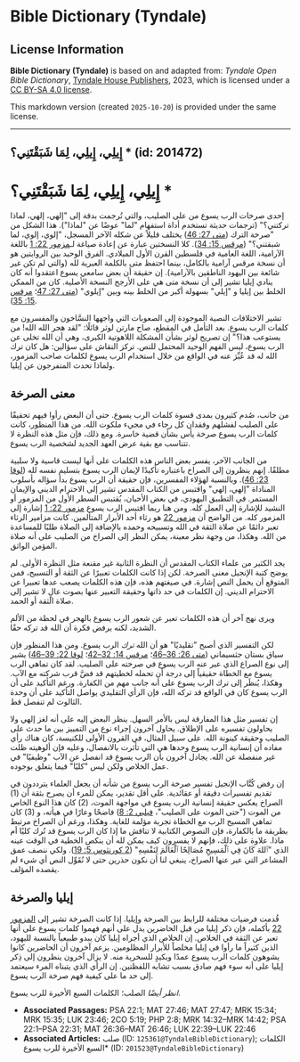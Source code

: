 # Bible Dictionary (Tyndale)

## License Information

**Bible Dictionary (Tyndale)** is based on and adapted from: _Tyndale Open Bible Dictionary_, [Tyndale House Publishers](https://tyndaleopenresources.com/), 2023, which is licensed under a [CC BY-SA 4.0 license](https://creativecommons.org/licenses/by-sa/4.0/legalcode.en).

This markdown version (created `2025-10-20`) is provided under the same license.



--------------------------------

## إِيلِي، إِيلِي، لِمَا شَبَقْتَنِي؟ * (id: 201472)

إِيلِي، إِيلِي، لِمَا شَبَقْتَنِي؟ \*
=====================================

إحدى صرخات الرب يسوع من على الصليب، والتي تُرجمت بدقة إلى "إلهي، إلهي، لماذا تركتني؟" (ترجمات حديثة تستخدم أداة استفهام "لما" عوضًا عن "لماذا"). هذا الشكل من "صرخة الترك ([متى 27: 46](https://ref.ly/Matt27:46)) يختلف قليلاً عن شكله الآخر المسجل، "إلوي، إلوي، لما شبقتني؟" ([مرقس 15: 34](https://ref.ly/Mark15:34)). كلا النسختين عبارة عن إعادة صياغة لـ[مزمور 22: 1](https://ref.ly/Ps22:1) باللغة الآرامية، اللغة العامية في فلسطين القرن الأول الميلادي. الفرق الوحيد بين الروايتين هو أن نسخة مرقس آرامية بالكامل، بينما احتفظ متى بالكلمة العبرية لله (والتي لم تكن غير شائعة بين اليهود الناطقين بالآرامية). إن حقيقة أن بعض سامعي يسوع اعتقدوا أنه كان ينادي إيليا تشير إلى أن نسخة متى هي على الأرجح النسخة الأصلية. كان من الممكن الخلط بين إيليا و "إيلي" بسهولة أكبر من الخلط بينه وبين "إيلوي" ([متى 27: 47](https://ref.ly/Matt27:47)؛ [مرقس 15: 35](https://ref.ly/Mark15:35)).

تشير الاختلافات النصية الموجودة إلى الصعوبات التي واجهها النسَّاخون والمفسرون مع كلمات الرب يسوع. بعد التأمل في المقطع، صاح مارتن لوثر قائلًا: "لقد هجر الله الله! من يستوعب هذا؟" إن تصريح لوثر بشأن المشكلة اللاهوتية الكبرى، وهي أن الله تخلى عن الرب يسوع، ليس الفهم الوحيد المحتمل للنص. تركز النقاش على سؤالين: هل كان ترك الله له قد عُبِّرَ عنه في الواقع من خلال استخدام الرب يسوع لكلمات صاحب المزمور، ولماذا تحدث المتفرجون عن إيليا.

معنى الصرخة
-----------

من جانب، صُدم كثيرون بمدى قسوة كلمات الرب يسوع. حتى أن البعض رأوا فيهم تحقيقًا على الصليب لفشلهم وفقدان كل رجاء في مجيء ملكوت الله. من هذا المنظور، كانت كلمات الرب يسوع صرخة يأس بشأن قضية خاسرة. ومع ذلك، فإن مثل هذه النظرة لا تتناسب مع بقية عرض العهد الجديد لشخصية الرب يسوع.

من الجانب الآخر، يفسر بعض الناس هذه الكلمات على أنها ليست قاسية ولا سلبية مطلقًا. إنهم ينظرون إلى الصراخ باعتباره تأكيدًا لإيمان الرب يسوع بتسليم نفسه لله ([لوقا 23: 46](https://ref.ly/Luke23:46)). وبالنسبة لهؤلاء المفسرين، فإن حقيقة أن الرب يسوع بدأ سؤاله بأسلوب المناداة "إلهي، إلهي" واقتبس من الكتاب المقدس تشير إلى الاحترام الديني والإيمان المستمر. في التطبيق اليهودي، في بعض الأحيان، يُقتبس السطر الأول من المزمور أو النشيد للإشارة إلى العمل كله. ومن هنا ربما اقتبس الرب يسوع [مزمور 22: 1](https://ref.ly/Ps22:1) إشارة إلى المزمور كله. من الواضح أن [مزمور 22](https://ref.ly/Ps22:1-Ps22:31) هو رثاء أحد الأبرار المتألمين. كانت مزامير الرثاء تعبر دائمًا عن صلاة الثقة في الله وتسبيحه وحمده بالإضافة إلى الصلاة طلبًا للمساعدة من الله. وهكذا، من وجهة نظر معينة، يمكن النظر إلى الصراخ من الصليب على أنه صلاة المؤمن الواثق.

يجد الكثير من علماء الكتاب المقدس أن النظرة الثانية غير مقنعة مثل النظرة الأولى. لم يوضح كتبة الإنجيل معنى الصرخة. لكن إذا كانت الكلمات تعبيرًا عن الثقة أو التسبيح، فمن المتوقع أن يحمل النص إشارة. في صيغتهم هذه، فإن هذه الكلمات يصعب عدها تعبيرا عن الاحترام الديني. إن الكلمات في حد ذاتها وحقيقة التعبير عنها بصوت عالٍ لا تشير إلى صلاة الثقة أو الحمد.

ويرى نهج آخر أن هذه الكلمات تعبر عن شعور الرب يسوع بالهجر في لحظة من الألم الشديد، لكنه يرفض فكرة أن الله قد تركه حقًا.

لكن التفسير الذي أصبح "تقليديًا" هو أن الله *ترك* الرب يسوع. ومن هذا المنظور فإن سياق بستان جثسيماني ([متى 26: 36–46](https://ref.ly/Matt26:36-Matt26:46)؛ [مرقس 14: 32–42](https://ref.ly/Mark14:32-Mark14:42)؛ [لوقا 22: 39–46](https://ref.ly/Luke22:39-Luke22:46)) يشير إلى نوع الصراع الذي عبر عنه الرب يسوع في صرخته على الصليب. لقد كان تماهي الرب يسوع مع الخطاة حقيقياً إلى درجة أن تحمله لخطيتهم قد فضَّ قرب شركته مع الآب. وهكذا، يُنظَر إلى ترك الرب يسوع على أنه جانب مهم من الكفارة. ورغم التأكيد على أن الرب يسوع كان في الواقع قد تركه الله، فإن الرأي التقليدي يواصل التأكيد على أن وحدة الثالوث لم تنفصل قط.

إن تفسير مثل هذا المفارقة ليس بالأمر السهل. ينظر البعض إليه على أنه لغز إلهي ولا يحاولون تفسيره على الإطلاق. يحاول آخرون إجراء نوع من التمييز بين ما حدث على الصليب وحقيقة كينونة الله. على سبيل المثال، في القرون الأولى للكنيسة، كان هناك رأي مفاده أن إنسانية الرب يسوع وحدها هي التي تأثرت بالانفصال، وعليه فإن ألوهيته ظلت غير منفصلة عن الله. يجادل آخرون بأن الرب يسوع قد انفصل عن الآب "وظيفيًا" في عمل الخلاص ولكن ليس "كليًا" فيما يتعلق بوجوده.

إن رفض كُتَّاب الإنجيل تفسير صرخة الرب يسوع من شأنه أن يجعل العلماء يترددون في تقديم تفسيرات دقيقة أو عقائدية. على أقل تقدير، يمكن للمرء أن يصرح بثقة أن (1\) الصراخ يعكس حقيقة إنسانية الرب يسوع في مواجهة الموت، (2\) كان هذا النوع الخاص من الموت ("حتى الموت على الصليب"، [فيلبي 2: 8](https://ref.ly/Phil2:8)) فاضحًا وعارًا في هيأته، و (3\) كان تماهي المسيح الرب مع الخطاة تجربة مؤلمة للغاية. وهكذا، ورغم أن الصراخ مرتبط بطريقة ما بالكفارة، فإن النصوص الكتابية لا تناقش ما إذا كان الرب يسوع قد تُرك كليًا أم ماذا. علاوة على ذلك، فإنهم لا يفسرون كيف يمكن لله أن ينكص الخطية في الوقت عينه الذي "ٱللهَ كَانَ فِي ٱلْمَسِيحِ مُصَالِحًا ٱلْعَالَمَ لِنَفْسِهِ" ([2 كورنثوس 5: 19](https://ref.ly/2Cor5:19)). ولكي ننصف عمق المشاعر التي عبر عنها الصراخ، ينبغي لنا أن نكون حذرين حتى لا نُقَوِّل النص أي شيء لم يقصده المؤلف.

إيليا والصرخة
-------------

قُدمت فرضيات مختلفة للرابط بين الصرخة وإيليا. إذا كانت الصرخة تشير إلى [المزمور 22](https://ref.ly/Ps22:1-Ps22:31) بأكمله، فإن ذكر إيليا من قبل الحاضرين يدل على أنهم فهموا كلمات يسوع على أنها تعبر عن الثقة في الخلاص. إن الخلاص الذي أجراه إيليا كان يبدو طبيعياً بالنسبة لليهود، الذين كثيراً ما رأوا في إيليا مخلصاً للأبرار المظلومين. يزعم آخرون أن الحاضرين كانوا يشوهون كلمات الرب يسوع عمدًا وبكيدٍ للسخرية منه. لا يزال آخرون ينظرون إلى ذِكر إيليا على أنه سوء فهم صادق بسبب تشابه اللفظتين. إن الرأي الذي يتبناه المرء سيعتمد إلى حد ما على كيفية فهم صرخة الرب يسوع.

*انظر أيضًا* الصلب؛ الكلمات السبع الأخيرة للرب يسوع.

* **Associated Passages:** PSA 22:1; MAT 27:46; MAT 27:47; MRK 15:34; MRK 15:35; LUK 23:46; 2CO 5:19; PHP 2:8; MRK 14:32–MRK 14:42; PSA 22:1–PSA 22:31; MAT 26:36–MAT 26:46; LUK 22:39–LUK 22:46
* **Associated Articles:** صلب (ID: `125361@TyndaleBibleDictionary`); الكلمات السبع الأخيرة للرب يسوع* (ID: `201523@TyndaleBibleDictionary`)

